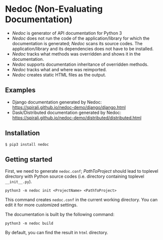
# Nedoc (Non-Evaluating Documentation)

* *Nedoc* is generator of API documentation for Python 3
* *Nedoc* does not run the code of the application/library for which the
  documentation is generated; *Nedoc* scans its source codes. The
  application/library and its dependencies does not have to be installed.
* *Nedoc* tracks what methods was overridden and shows it in the documentation.
* *Nedoc* supports documentation inheritance of overridden methods.
* *Nedoc* tracks what and where was reimported.
* *Nedoc* creates static HTML files as the output.


## Examples

* Django documentation generated by Nedoc: https://spirali.github.io/nedoc-demo/django/django.html
* Dask/Distributed documentation generated by Nedoc: https://spirali.github.io/nedoc-demo/distributed/distributed.html


## Installation

```
$ pip3 install nedoc
```


## Getting started

First, we need to generate `nedoc.conf`; *PathToProject* should lead to toplevel
directory with Python source codes (i.e. directory containing toplevel
`__init__.py`).


```
python3 -m nedoc init <ProjectName> <PathToProject>
```

This command creates `nedoc.conf` in the current working directory. You can edit
it for more customized settings.

The documentation is built by the following command:

```
python3 -m nedoc build
```

By default, you can find the result in `html` directory.
